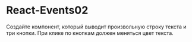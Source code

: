 # React-Events02
Создайте компонент, который выводит произвольную строку текста и три кнопки.
При клике по кнопкам должен меняться цвет текста.
